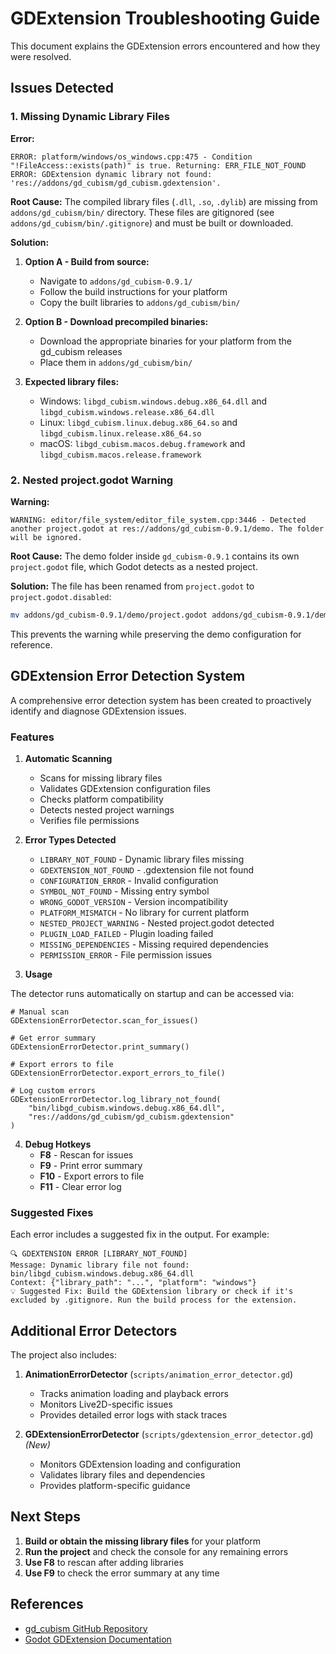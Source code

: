 # GDExtension Troubleshooting Guide

This document explains the GDExtension errors encountered and how they were resolved.

## Issues Detected

### 1. Missing Dynamic Library Files

**Error:**
```
ERROR: platform/windows/os_windows.cpp:475 - Condition "!FileAccess::exists(path)" is true. Returning: ERR_FILE_NOT_FOUND
ERROR: GDExtension dynamic library not found: 'res://addons/gd_cubism/gd_cubism.gdextension'.
```

**Root Cause:**
The compiled library files (`.dll`, `.so`, `.dylib`) are missing from `addons/gd_cubism/bin/` directory. These files are gitignored (see `addons/gd_cubism/bin/.gitignore`) and must be built or downloaded.

**Solution:**
1. **Option A - Build from source:**
   - Navigate to `addons/gd_cubism-0.9.1/`
   - Follow the build instructions for your platform
   - Copy the built libraries to `addons/gd_cubism/bin/`

2. **Option B - Download precompiled binaries:**
   - Download the appropriate binaries for your platform from the gd_cubism releases
   - Place them in `addons/gd_cubism/bin/`

3. **Expected library files:**
   - Windows: `libgd_cubism.windows.debug.x86_64.dll` and `libgd_cubism.windows.release.x86_64.dll`
   - Linux: `libgd_cubism.linux.debug.x86_64.so` and `libgd_cubism.linux.release.x86_64.so`
   - macOS: `libgd_cubism.macos.debug.framework` and `libgd_cubism.macos.release.framework`

### 2. Nested project.godot Warning

**Warning:**
```
WARNING: editor/file_system/editor_file_system.cpp:3446 - Detected another project.godot at res://addons/gd_cubism-0.9.1/demo. The folder will be ignored.
```

**Root Cause:**
The demo folder inside `gd_cubism-0.9.1` contains its own `project.godot` file, which Godot detects as a nested project.

**Solution:**
The file has been renamed from `project.godot` to `project.godot.disabled`:
```bash
mv addons/gd_cubism-0.9.1/demo/project.godot addons/gd_cubism-0.9.1/demo/project.godot.disabled
```

This prevents the warning while preserving the demo configuration for reference.

## GDExtension Error Detection System

A comprehensive error detection system has been created to proactively identify and diagnose GDExtension issues.

### Features

1. **Automatic Scanning**
   - Scans for missing library files
   - Validates GDExtension configuration files
   - Checks platform compatibility
   - Detects nested project warnings
   - Verifies file permissions

2. **Error Types Detected**
   - `LIBRARY_NOT_FOUND` - Dynamic library files missing
   - `GDEXTENSION_NOT_FOUND` - .gdextension file not found
   - `CONFIGURATION_ERROR` - Invalid configuration
   - `SYMBOL_NOT_FOUND` - Missing entry symbol
   - `WRONG_GODOT_VERSION` - Version incompatibility
   - `PLATFORM_MISMATCH` - No library for current platform
   - `NESTED_PROJECT_WARNING` - Nested project.godot detected
   - `PLUGIN_LOAD_FAILED` - Plugin loading failed
   - `MISSING_DEPENDENCIES` - Missing required dependencies
   - `PERMISSION_ERROR` - File permission issues

3. **Usage**

The detector runs automatically on startup and can be accessed via:

```gdscript
# Manual scan
GDExtensionErrorDetector.scan_for_issues()

# Get error summary
GDExtensionErrorDetector.print_summary()

# Export errors to file
GDExtensionErrorDetector.export_errors_to_file()

# Log custom errors
GDExtensionErrorDetector.log_library_not_found(
    "bin/libgd_cubism.windows.debug.x86_64.dll",
    "res://addons/gd_cubism/gd_cubism.gdextension"
)
```

4. **Debug Hotkeys**
   - **F8** - Rescan for issues
   - **F9** - Print error summary
   - **F10** - Export errors to file
   - **F11** - Clear error log

### Suggested Fixes

Each error includes a suggested fix in the output. For example:

```
🔍 GDEXTENSION ERROR [LIBRARY_NOT_FOUND]
Message: Dynamic library file not found: bin/libgd_cubism.windows.debug.x86_64.dll
Context: {"library_path": "...", "platform": "windows"}
💡 Suggested Fix: Build the GDExtension library or check if it's excluded by .gitignore. Run the build process for the extension.
```

## Additional Error Detectors

The project also includes:

1. **AnimationErrorDetector** (`scripts/animation_error_detector.gd`)
   - Tracks animation loading and playback errors
   - Monitors Live2D-specific issues
   - Provides detailed error logs with stack traces

2. **GDExtensionErrorDetector** (`scripts/gdextension_error_detector.gd`) *(New)*
   - Monitors GDExtension loading and configuration
   - Validates library files and dependencies
   - Provides platform-specific guidance

## Next Steps

1. **Build or obtain the missing library files** for your platform
2. **Run the project** and check the console for any remaining errors
3. **Use F8** to rescan after adding libraries
4. **Use F9** to check the error summary at any time

## References

- [gd_cubism GitHub Repository](https://github.com/MizunagiKB/gd_cubism)
- [Godot GDExtension Documentation](https://docs.godotengine.org/en/stable/tutorials/scripting/gdextension/index.html)
